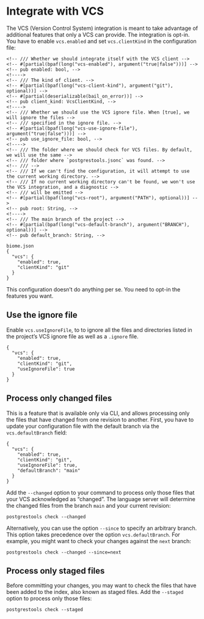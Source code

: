 # Integrate with VCS

The VCS (Version Control System) integration is meant to take advantage of additional features that only a VCS can provide. The integration is opt-in. You have to enable `vcs.enabled` and set `vcs.clientKind` in the configuration file:

    <!-- /// Whether we should integrate itself with the VCS client -->
    <!-- #[partial(bpaf(long("vcs-enabled"), argument("true|false")))] -->
    <!-- pub enabled: bool, -->
    <!---->
    <!-- /// The kind of client. -->
    <!-- #[partial(bpaf(long("vcs-client-kind"), argument("git"), optional))] -->
    <!-- #[partial(deserializable(bail_on_error))] -->
    <!-- pub client_kind: VcsClientKind, -->
    <!---->
    <!-- /// Whether we should use the VCS ignore file. When [true], we will ignore the files -->
    <!-- /// specified in the ignore file. -->
    <!-- #[partial(bpaf(long("vcs-use-ignore-file"), argument("true|false")))] -->
    <!-- pub use_ignore_file: bool, -->
    <!---->
    <!-- /// The folder where we should check for VCS files. By default, we will use the same -->
    <!-- /// folder where `postgrestools.jsonc` was found. -->
    <!-- /// -->
    <!-- /// If we can't find the configuration, it will attempt to use the current working directory. -->
    <!-- /// If no current working directory can't be found, we won't use the VCS integration, and a diagnostic -->
    <!-- /// will be emitted -->
    <!-- #[partial(bpaf(long("vcs-root"), argument("PATH"), optional))] -->
    <!-- pub root: String, -->
    <!---->
    <!-- /// The main branch of the project -->
    <!-- #[partial(bpaf(long("vcs-default-branch"), argument("BRANCH"), optional))] -->
    <!-- pub default_branch: String, -->


```postgrestools.jsonc
biome.json
{
  "vcs": {
    "enabled": true,
    "clientKind": "git"
  }
}
```

This configuration doesn’t do anything per se. You need to opt-in the features you want.

## Use the ignore file

Enable `vcs.useIgnoreFile`, to to ignore all the files and directories listed in the project’s VCS ignore file as well as a `.ignore` file.


```postgrestools.jsonc
{
  "vcs": {
    "enabled": true,
    "clientKind": "git",
    "useIgnoreFile": true
  }
}
```

## Process only changed files

This is a feature that is available only via CLI, and allows processing only the files that have changed from one revision to another.
First, you have to update your configuration file with the default branch via the `vcs.defaultBranch` field:

```postgrestools.jsonc
{
  "vcs": {
    "enabled": true,
    "clientKind": "git",
    "useIgnoreFile": true,
    "defaultBranch": "main"
  }
}
```

Add the `--changed` option to your command to process only those files that your VCS acknowledged as “changed”. The language server will determine the changed files from the branch `main` and your current revision:

```
postgrestools check --changed
```

Alternatively, you can use the option `--since` to specify an arbitrary branch. This option takes precedence over the option `vcs.defaultBranch`. For example, you might want to check your changes against the `next` branch:

```postgrestools.jsonc
postgrestools check --changed --since=next
```

## Process only staged files

Before committing your changes, you may want to check the files that have been added to the index, also known as staged files. Add the `--staged` option to process only those files:

```postgrestools.jsonc
postgrestools check --staged
```

